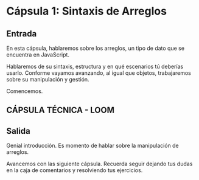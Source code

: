 # Cápsula 1: Sintaxis de Arreglos

## Entrada

En esta cápsula, hablaremos sobre los arreglos, un tipo de dato que se encuentra en JavaScript.

Hablaremos de su sintaxis, estructura y en qué escenarios tú deberías usarlo. Conforme vayamos avanzando, al igual que objetos, trabajaremos sobre su manipulación y gestión.

Comencemos.

## CÁPSULA TÉCNICA - LOOM

## Salida

Genial introducción. Es momento de hablar sobre la manipulación de arreglos.

Avancemos con las siguiente cápsula. Recuerda seguir dejando tus dudas en la caja de comentarios y resolviendo tus ejercicios.
